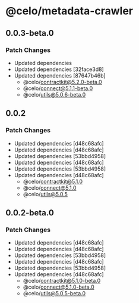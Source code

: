# @celo/metadata-crawler

## 0.0.3-beta.0

### Patch Changes

- Updated dependencies
- Updated dependencies [32face3d8]
- Updated dependencies [87647b46b]
  - @celo/contractkit@5.2.0-beta.0
  - @celo/connect@5.1.1-beta.0
  - @celo/utils@5.0.6-beta.0

## 0.0.2

### Patch Changes

- Updated dependencies [d48c68afc]
- Updated dependencies [d48c68afc]
- Updated dependencies [53bbd4958]
- Updated dependencies [d48c68afc]
- Updated dependencies [53bbd4958]
- Updated dependencies [d48c68afc]
  - @celo/contractkit@5.1.0
  - @celo/connect@5.1.0
  - @celo/utils@5.0.5

## 0.0.2-beta.0

### Patch Changes

- Updated dependencies [d48c68afc]
- Updated dependencies [d48c68afc]
- Updated dependencies [53bbd4958]
- Updated dependencies [d48c68afc]
- Updated dependencies [53bbd4958]
- Updated dependencies [d48c68afc]
  - @celo/contractkit@5.1.0-beta.0
  - @celo/connect@5.1.0-beta.0
  - @celo/utils@5.0.5-beta.0
